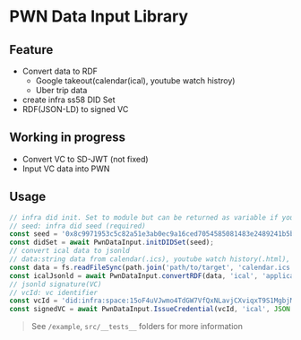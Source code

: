 # PWN Data Input Library


## Feature
- Convert data to RDF 
  - Google takeout(calendar(ical), youtube watch histroy)
  - Uber trip data
- create infra ss58 DID Set
- RDF(JSON-LD) to signed VC 


## Working in progress
- Convert VC to SD-JWT (not fixed)
- Input VC data into PWN

## Usage

```ts 
// infra did init. Set to module but can be returned as variable if you want
// seed: infra did seed (required)
const seed = '0x8c9971953c5c82a51e3ab0ec9a16ced7054585081483e2489241b5b059f5f3cf';
const didSet = await PwnDataInput.initDIDSet(seed);
// convert ical data to jsonld
// data:string data from calendar(.ics), youtube watch history(.html), uber trip data(.csv)
const data = fs.readFileSync(path.join('path/to/target', 'calendar.ics'), { encoding: 'utf-8'});
const icalJsonld = await PwnDataInput.convertRDF(data, 'ical', 'application/ld+json');
// jsonld signature(VC)
// vcId: vc identifier
const vcId = 'did:infra:space:15oF4uVJwmo4TdGW7VfQxNLavjCXviqxT9S1MgbjMNHr6Sp5';
const signedVC = await PwnDataInput.IssueCredential(vcId, 'ical', JSON.parse(icalJsonld));
```
> See `/example`, `src/__tests__`  folders for more information



